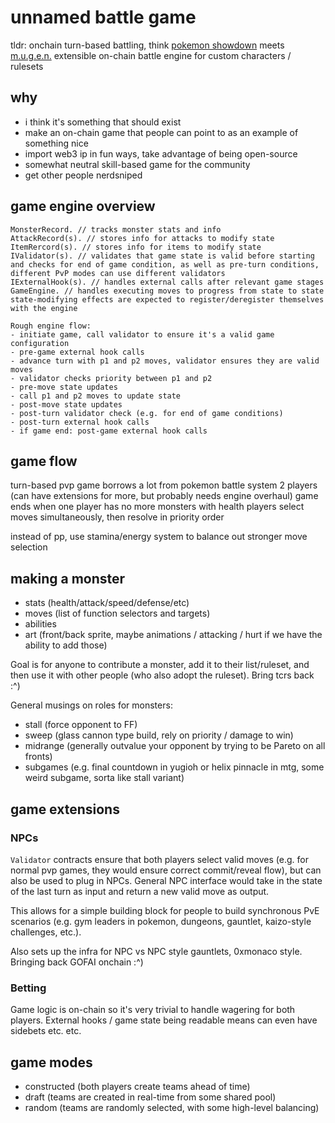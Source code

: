 # unnamed battle game
tldr: onchain turn-based battling, think [pokemon showdown](https://play.pokemonshowdown.com/) meets [m.u.g.e.n.](https://en.wikipedia.org/wiki/Mugen_(game_engine))
extensible on-chain battle engine for custom characters / rulesets

## why
- i think it's something that should exist
- make an on-chain game that people can point to as an example of something nice
- import web3 ip in fun ways, take advantage of being open-source
- somewhat neutral skill-based game for the community
- get other people nerdsniped

## game engine overview

```
MonsterRecord. // tracks monster stats and info
AttackRecord(s). // stores info for attacks to modify state
ItemRercord(s). // stores info for items to modify state
IValidator(s). // validates that game state is valid before starting and checks for end of game condition, as well as pre-turn conditions, different PvP modes can use different validators 
IExternalHook(s). // handles external calls after relevant game stages
GameEngine. // handles executing moves to progress from state to state
state-modifying effects are expected to register/deregister themselves with the engine

Rough engine flow:
- initiate game, call validator to ensure it's a valid game configuration
- pre-game external hook calls
- advance turn with p1 and p2 moves, validator ensures they are valid moves
- validator checks priority between p1 and p2
- pre-move state updates 
- call p1 and p2 moves to update state 
- post-move state updates
- post-turn validator check (e.g. for end of game conditions)
- post-turn external hook calls
- if game end: post-game external hook calls
```

## game flow
turn-based pvp game
borrows a lot from pokemon battle system
2 players (can have extensions for more, but probably needs engine overhaul)
game ends when one player has no more monsters with health
players select moves simultaneously, then resolve in priority order

instead of pp, use stamina/energy system to balance out stronger move selection

## making a monster
- stats (health/attack/speed/defense/etc)
- moves (list of function selectors and targets)
- abilities 
- art (front/back sprite, maybe animations / attacking / hurt if we have the ability to add those)

Goal is for anyone to contribute a monster, add it to their list/ruleset, and then use it with other people (who also adopt the ruleset). Bring tcrs back :^)

General musings on roles for monsters:
- stall (force opponent to FF)
- sweep (glass cannon type build, rely on priority / damage to win)
- midrange (generally outvalue your opponent by trying to be Pareto on all fronts)
- subgames (e.g. final countdown in yugioh or helix pinnacle in mtg, some weird subgame, sorta like stall variant)

## game extensions

### NPCs
`Validator` contracts ensure that both players select valid moves (e.g. for normal pvp games, they would ensure correct commit/reveal flow), but can also be used to plug in NPCs. General NPC interface would take in the state of the last turn as input and return a new valid move as output.

This allows for a simple building block for people to build synchronous PvE scenarios (e.g. gym leaders in pokemon, dungeons, gauntlet, kaizo-style challenges, etc.).

Also sets up the infra for NPC vs NPC style gauntlets, 0xmonaco style. Bringing back GOFAI onchain :^)

### Betting
Game logic is on-chain so it's very trivial to handle wagering for both players. External hooks / game state being readable means can even have sidebets etc. etc.

## game modes

- constructed (both players create teams ahead of time)
- draft (teams are created in real-time from some shared pool)
- random (teams are randomly selected, with some high-level balancing)
